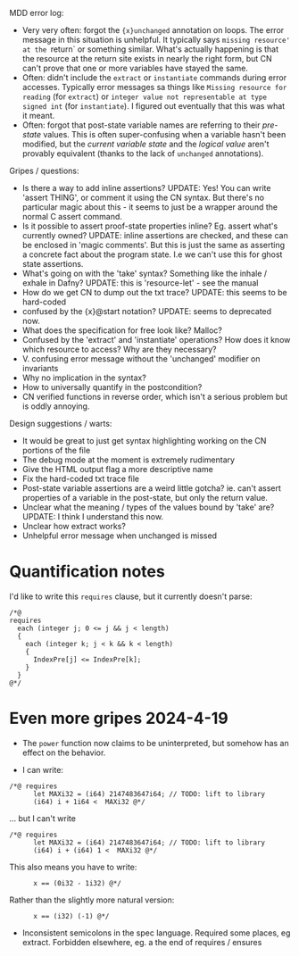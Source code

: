 MDD error log: 
- Very very often: forgot the `{x}unchanged` annotation on loops. The error
  message in this situation is unhelpful. It typically says `missing resource'
  at the `return` or something similar. What's actually happening is that the
  resource at the return site exists in nearly the right form, but CN can't
  prove that one or more variables have stayed the same. 
- Often: didn't include the `extract` or `instantiate` commands during error
  accesses. Typically error messages sa things like 
    `Missing resource for reading` (for `extract`) or 
    `integer value not representable at type signed int` (for `instantiate`). 
  I figured out eventually that this was what it meant. 
- Often: forgot that post-state variable names are referring to their
  _pre-state_ values. This is often super-confusing when a variable hasn't been
  modified, but the _current variable state_ and the _logical value_ aren't
  provably equivalent (thanks to the lack of `unchanged` annotations).

Gripes / questions:
- Is there a way to add inline assertions?  UPDATE: Yes! You can write 'assert
  THING', or comment it using the CN syntax. But there's no particular
  magic about this - it seems to just be a wrapper around the normal C assert
  command.
- Is it possible to assert proof-state properties inline? Eg. assert what's
  currently owned? UPDATE: inline assertions are checked, and these can be
  enclosed in 'magic comments'. But this is just the same as asserting a
  concrete fact about the program state. I.e we can't use this for ghost state
  assertions.
- What's going on with the 'take' syntax? Something like the inhale / exhale in
  Dafny? UPDATE: this is 'resource-let' - see the manual
- How do we get CN to dump out the txt trace? UPDATE: this seems to be
  hard-coded
- confused by the {x}@start notation? UPDATE: seems to deprecated now.
- What does the specification for free look like? Malloc?
- Confused by the 'extract' and 'instantiate' operations? How does it know which
  resource to access? Why are they necessary? 
- V. confusing error message without the 'unchanged' modifier on invariants
- Why no implication in the syntax? 
- How to universally quantify in the postcondition? 
- CN verified functions in reverse order, which isn't a serious problem but is 
  oddly annoying. 

Design suggestions / warts:
- It would be great to just get syntax highlighting working on the CN portions
  of the file
- The debug mode at the moment is extremely rudimentary
- Give the HTML output flag a more descriptive name
- Fix the hard-coded txt trace file
- Post-state variable assertions are a weird little gotcha? ie. can't assert
  properties of a variable in the post-state, but only the return value.
- Unclear what the meaning / types of the values bound by 'take' are? UPDATE: I
  think I understand this now.
- Unclear how extract works?
- Unhelpful error message when unchanged is missed

# Quantification notes 

I'd like to write this `requires` clause, but it currently doesn't parse: 
``` 
/*@ 
requires 
  each (integer j; 0 <= j && j < length) 
  { 
    each (integer k; j < k && k < length) 
    {
      IndexPre[j] <= IndexPre[k]; 
    }
  }
@*/
```

# Even more gripes 2024-4-19

* The `power` function now claims to be uninterpreted, but somehow has an effect
  on the behavior. 

* I can write: 
```
/*@ requires 
      let MAXi32 = (i64) 2147483647i64; // TODO: lift to library 
      (i64) i + 1i64 <  MAXi32 @*/
```
... but I can't write
```
/*@ requires 
      let MAXi32 = (i64) 2147483647i64; // TODO: lift to library 
      (i64) i + (i64) 1 <  MAXi32 @*/
```

This also means you have to write: 
```
      x == (0i32 - 1i32) @*/
```
Rather than the slightly more natural version: 
```
      x == (i32) (-1) @*/
```


* Inconsistent semicolons in the spec language. Required some places, eg
  extract. Forbidden elsewhere, eg. a the end of requires / ensures 